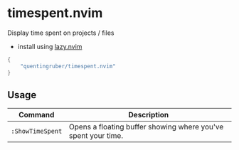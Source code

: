 # timespent.nvim

Display time spent on projects / files

- install using [lazy.nvim](https://github.com/folke/lazy.nvim)

```lua
{
    "quentingruber/timespent.nvim"
}
```

## Usage

| Command          | Description                                                   |
| ---------------- | ------------------------------------------------------------- |
| `:ShowTimeSpent` | Opens a floating buffer showing where you've spent your time. |
